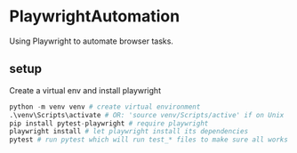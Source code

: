 # PlaywrightAutomation
Using Playwright to automate browser tasks.

## setup
Create a virtual env and install playwright

```python
python -m venv venv # create virtual environment
.\venv\Scripts\activate # OR: 'source venv/Scripts/active' if on Unix
pip install pytest-playwright # require playwright
playwright install # let playwright install its dependencies
pytest # run pytest which will run test_* files to make sure all works
```